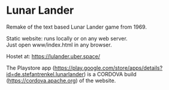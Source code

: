 # Lunar Lander

Remake of the text based Lunar Lander game from 1969.

Static website: runs locally or on any web server.  
Just open www/index.html in any browser.  

Hostet at: https://lulander.uber.space/

The Playstore app (<https://play.google.com/store/apps/details?id=de.stefantrenkel.lunarlander>) is a CORDOVA build (<https://cordova.apache.org>) of the website.
